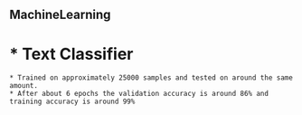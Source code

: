 ## MachineLearning

# * Text Classifier
    * Trained on approximately 25000 samples and tested on around the same amount.
    * After about 6 epochs the validation accuracy is around 86% and training accuracy is around 99%
